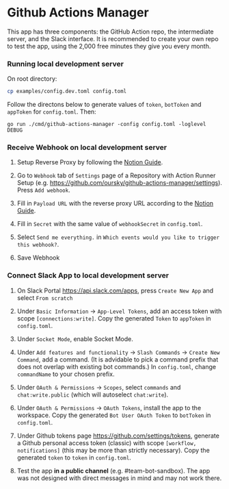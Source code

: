 # Github Actions Manager

This app has three components: the GitHub Action repo, the intermediate server, and the Slack interface.
It is recommended to create your own repo to test the app, using the 2,000 free minutes they give you every month.

### Running local development server

On root directory:

```bash
cp examples/config.dev.toml config.toml 
```

Follow the directons below to generate values of `token`, `botToken` and `appToken` for `config.toml`. Then:

```golang
go run ./cmd/github-actions-manager -config config.toml -loglevel DEBUG
```

### Receive Webhook on local development server

1. Setup Reverse Proxy by following the [Notion Guide](https://www.notion.so/oursky/Reverse-HTTPS-Proxy-with-Pandawork-49f7b102c1524a5fb3b00bc55a8c4fb6).

2. Go to `Webhook` tab of `Settings` page of a Repository with Action Runner Setup (e.g. https://github.com/oursky/github-actions-manager/settings). Press `Add webhook`.

3. Fill in `Payload URL` with the reverse proxy URL according to the [Notion Guide](https://www.notion.so/oursky/Reverse-HTTPS-Proxy-with-Pandawork-49f7b102c1524a5fb3b00bc55a8c4fb6).

4. Fill in `Secret` with the same value of `webhookSecret` in `config.toml`.

5. Select `Send me everything.` in `Which events would you like to trigger this webhook?`.

6. Save Webhook

### Connect Slack App to local development server

1. On Slack Portal https://api.slack.com/apps, press `Create New App` and select `From scratch`

2. Under `Basic Information` -> `App-Level Tokens`, add an access token with scope `[connections:write]`. Copy the generated `Token` to `appToken` in `config.toml`.

3. Under `Socket Mode`, enable Socket Mode.

4. Under `Add features and functionality` -> `Slash Commands` -> `Create New Command`, add a command. (It is advidable to pick a command prefix that does not overlap with existing bot commands.) In `config.toml`, change `commandName` to your chosen prefix. 

5. Under `OAuth & Permissions` -> `Scopes`, select `commands` and `chat:write.public` (which will autoselect `chat:write`).

6. Under `OAuth & Permissions` -> `OAuth Tokens`, install the app to the workspace. Copy the generated `Bot User OAuth Token` to `botToken` in `config.toml`.

7. Under Github tokens page https://github.com/settings/tokens, generate a Github personal access token (classic) with scope `[workflow, notifications]` (this may be more than strictly necessary). Copy the generated `token` to `token` in `config.toml`.

8. Test the app **in a public channel** (e.g. #team-bot-sandbox). The app was not designed with direct messages in mind and may not work there.